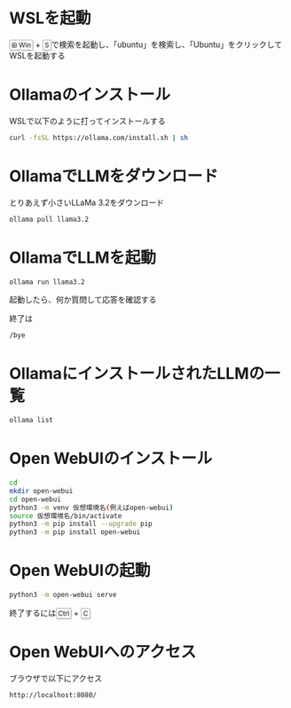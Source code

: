 # WSLを起動

<kbd class="keyboard-key nowrap" lang="en" style="border: 1px solid #aaa; border-radius: 2px; box-shadow: 1px 2px 2px #ddd; background-color: #f9f9f9; background-image: linear-gradient(top, #eee, #f9f9f9, #eee); padding: 1px 3px; font-family: inherit; font-size: 0.85em;"><span class="Unicode">⊞</span> Win</kbd>
+
<kbd class="keyboard-key nowrap" lang="en" style="border: 1px solid #aaa; border-radius: 2px; box-shadow: 1px 2px 2px #ddd; background-color: #f9f9f9; background-image: linear-gradient(top, #eee, #f9f9f9, #eee); padding: 1px 3px; font-family: inherit; font-size: 0.85em;">S</kbd>で検索を起動し、「ubuntu」を検索し、「Ubuntu」をクリックしてWSLを起動する

# Ollamaのインストール

WSLで以下のように打ってインストールする

```sh
curl -fsSL https://ollama.com/install.sh | sh
```

# OllamaでLLMをダウンロード

とりあえず小さいLLaMa 3.2をダウンロード

```sh
ollama pull llama3.2
```

# OllamaでLLMを起動
```sh
ollama run llama3.2
```

起動したら、何か質問して応答を確認する

終了は
```sh
/bye
```

# OllamaにインストールされたLLMの一覧
```sh
ollama list
```

# Open WebUIのインストール
```sh
cd
mkdir open-webui
cd open-webui
python3 -m venv 仮想環境名(例えばopen-webui)
source 仮想環境名/bin/activate
python3 -m pip install --upgrade pip
python3 -m pip install open-webui
```

# Open WebUIの起動
```sh
python3 -m open-webui serve
```

終了するには<kbd class="keyboard-key nowrap" lang="en" style="border: 1px solid #aaa; border-radius: 2px; box-shadow: 1px 2px 2px #ddd; background-color: #f9f9f9; background-image: linear-gradient(top, #eee, #f9f9f9, #eee); padding: 1px 3px; font-family: inherit; font-size: 0.85em;">Ctrl</kbd>
+
<kbd class="keyboard-key nowrap" lang="en" style="border: 1px solid #aaa; border-radius: 2px; box-shadow: 1px 2px 2px #ddd; background-color: #f9f9f9; background-image: linear-gradient(top, #eee, #f9f9f9, #eee); padding: 1px 3px; font-family: inherit; font-size: 0.85em;">C</kbd>

# Open WebUIへのアクセス

ブラウザで以下にアクセス
```
http://localhost:8080/
```
